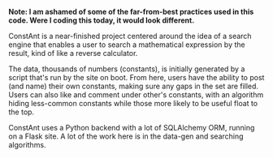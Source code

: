 **Note: I am ashamed of some of the far-from-best practices used in this code. Were I coding this today, it would look different.**


ConstAnt is a near-finished project centered around the idea of a search engine that enables a user to search a mathematical expression by the result, kind of like a reverse calculator.

The data, thousands of numbers (constants), is initially generated by a script that's run by the site on boot. From here, users have the ability to post (and name) their own constants, making sure any gaps in the set are filled. Users can also like and comment under other's constants, with an algorithm hiding less-common constants while those more likely to be useful float to the top.

ConstAnt uses a Python backend with a lot of SQLAlchemy ORM, running on a Flask site. A lot of the work here is in the data-gen and searching algorithms.
